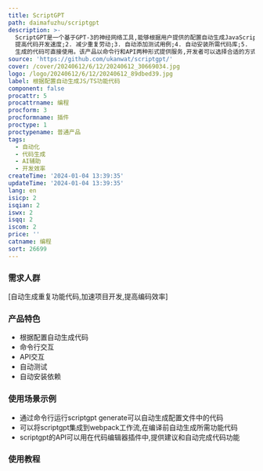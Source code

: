 ```yaml
---
title: ScriptGPT
path: daimafuzhu/scriptgpt
description: >-
  ScriptGPT是一个基于GPT-3的神经网络工具,能够根据用户提供的配置自动生成JavaScript和TypeScript的功能代码。它利用自然语言处理技术,只需要用户提供简单的代码功能描述,就可以生成对应的代码实现。该工具可以极大地提高开发效率,用户只需关注代码功能和业务逻辑,重复的代码编写工作就可以交给ScriptGPT来完成。主要优势有:1.
  提高代码开发速度;2. 减少重复劳动;3. 自动添加测试用例;4. 自动安装所需代码库;5.
  生成的代码可直接使用。该产品以命令行和API两种形式提供服务,开发者可以选择合适的方式集成到自己的开发流程中。
source: 'https://github.com/ukanwat/scriptgpt/'
cover: /cover/20240612/6/12/20240612_30669034.jpg
logo: /logo/20240612/6/12/20240612_89dbed39.jpg
label: 根据配置自动生成JS/TS功能代码
component: false
procattr: 5
procattrname: 编程
procform: 3
procformname: 插件
proctype: 1
proctypename: 普通产品
tags:
  - 自动化
  - 代码生成
  - AI辅助
  - 开发效率
createTime: '2024-01-04 13:39:35'
updateTime: '2024-01-04 13:39:35'
lang: en
isicp: 2
isqian: 2
iswx: 2
isqq: 2
iscom: 2
price: ''
catname: 编程
sort: 26699
---
```




### 需求人群
[自动生成重复功能代码,加速项目开发,提高编码效率]

### 产品特色
- 根据配置自动生成代码
- 命令行交互
- API交互
- 自动测试
- 自动安装依赖

### 使用场景示例
- 通过命令行运行scriptgpt generate可以自动生成配置文件中的代码
- 可以将scriptgpt集成到webpack工作流,在编译前自动生成所需功能代码
- scriptgpt的API可以用在代码编辑器插件中,提供建议和自动完成代码功能

### 使用教程


  
